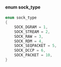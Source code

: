 



#### enum sock_type

```c
enum sock_type
{
    SOCK_DGRAM = 1,
    SOCK_STREAM = 2,
    SOCK_RAW = 3,
    SOCK_RDM = 4,
    SOCK_SEQPACKET = 5,
    SOCK_DCCP = 6,
    SOCK_PACKET = 10,
}
```